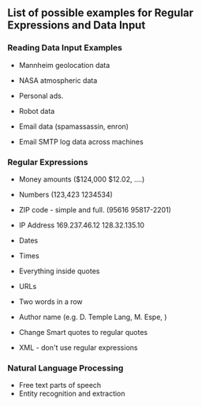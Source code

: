 
## List of possible examples for Regular Expressions and Data Input


### Reading Data Input  Examples

+ Mannheim geolocation data
+ NASA atmospheric data
+ Personal ads.
+ Robot data
+ Email data (spamassassin, enron)


+ Email SMTP log data across machines


### Regular Expressions
+ Money amounts ($124,000   $12.02, ....)
+ Numbers  (123,423   1234534)
+ ZIP code - simple and full.  (95616  95817-2201)
+ IP Address  169.237.46.12  128.32.135.10
+ Dates
+ Times
+ Everything inside quotes
+ URLs
+ Two words in a row
+ Author name  (e.g.  D. Temple Lang,  M. Espe, )


+ Change Smart quotes to regular quotes  


+ XML - don't use regular expressions

### Natural Language Processing
+ Free text parts of speech
+ Entity recognition and extraction


